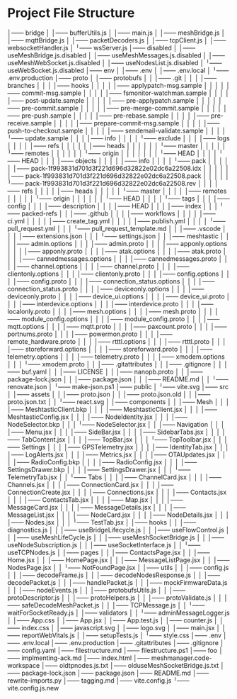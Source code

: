 ﻿# Project File Structure

│—— bridge
│  │—— bufferUtils.js
│  │—— main.js
│  │—— meshBridge.js
│  │—— mqttBridge.js
│  │—— packetDecoders.js
│  │—— tcpClient.js
│  │—— websocketHandler.js
│  ╵—— wsServer.js
│—— disabled
│  │—— useMeshBridge.js.disabled
│  │—— useMeshMessages.js.disabled
│  │—— useMeshWebSocket.js.disabled
│  │—— useNodesList.js.disabled
│  ╵—— useWebSocket.js.disabled
│—— env
│  │—— .env
│  │—— .env.local
│  ╵—— .env.production
│—— proto
│  │—— protobufs
│  │  │—— .git
│  │  │  │—— branches
│  │  │  │—— hooks
│  │  │  │  │—— applypatch-msg.sample
│  │  │  │  │—— commit-msg.sample
│  │  │  │  │—— fsmonitor-watchman.sample
│  │  │  │  │—— post-update.sample
│  │  │  │  │—— pre-applypatch.sample
│  │  │  │  │—— pre-commit.sample
│  │  │  │  │—— pre-merge-commit.sample
│  │  │  │  │—— pre-push.sample
│  │  │  │  │—— pre-rebase.sample
│  │  │  │  │—— pre-receive.sample
│  │  │  │  │—— prepare-commit-msg.sample
│  │  │  │  │—— push-to-checkout.sample
│  │  │  │  │—— sendemail-validate.sample
│  │  │  │  ╵—— update.sample
│  │  │  │—— info
│  │  │  │  ╵—— exclude
│  │  │  │—— logs
│  │  │  │  │—— refs
│  │  │  │  │  │—— heads
│  │  │  │  │  │  ╵—— master
│  │  │  │  │  ╵—— remotes
│  │  │  │  │  │  ╵—— origin
│  │  │  │  │  │  │  ╵—— HEAD
│  │  │  │  ╵—— HEAD
│  │  │  │—— objects
│  │  │  │  │—— info
│  │  │  │  ╵—— pack
│  │  │  │  │  │—— pack-1f993831d701d3f221d696d32822e02dc6a22508.idx
│  │  │  │  │  │—— pack-1f993831d701d3f221d696d32822e02dc6a22508.pack
│  │  │  │  │  ╵—— pack-1f993831d701d3f221d696d32822e02dc6a22508.rev
│  │  │  │—— refs
│  │  │  │  │—— heads
│  │  │  │  │  ╵—— master
│  │  │  │  │—— remotes
│  │  │  │  │  ╵—— origin
│  │  │  │  │  │  ╵—— HEAD
│  │  │  │  ╵—— tags
│  │  │  │—— config
│  │  │  │—— description
│  │  │  │—— HEAD
│  │  │  │—— index
│  │  │  ╵—— packed-refs
│  │  │—— .github
│  │  │  │—— workflows
│  │  │  │  │—— ci.yml
│  │  │  │  │—— create_tag.yml
│  │  │  │  │—— publish.yml
│  │  │  │  ╵—— pull_request.yml
│  │  │  ╵—— pull_request_template.md
│  │  │—— .vscode
│  │  │  │—— extensions.json
│  │  │  ╵—— settings.json
│  │  │—— meshtastic
│  │  │  │—— admin.options
│  │  │  │—— admin.proto
│  │  │  │—— apponly.options
│  │  │  │—— apponly.proto
│  │  │  │—— atak.options
│  │  │  │—— atak.proto
│  │  │  │—— cannedmessages.options
│  │  │  │—— cannedmessages.proto
│  │  │  │—— channel.options
│  │  │  │—— channel.proto
│  │  │  │—— clientonly.options
│  │  │  │—— clientonly.proto
│  │  │  │—— config.options
│  │  │  │—— config.proto
│  │  │  │—— connection_status.options
│  │  │  │—— connection_status.proto
│  │  │  │—— deviceonly.options
│  │  │  │—— deviceonly.proto
│  │  │  │—— device_ui.options
│  │  │  │—— device_ui.proto
│  │  │  │—— interdevice.options
│  │  │  │—— interdevice.proto
│  │  │  │—— localonly.proto
│  │  │  │—— mesh.options
│  │  │  │—— mesh.proto
│  │  │  │—— module_config.options
│  │  │  │—— module_config.proto
│  │  │  │—— mqtt.options
│  │  │  │—— mqtt.proto
│  │  │  │—— paxcount.proto
│  │  │  │—— portnums.proto
│  │  │  │—— powermon.proto
│  │  │  │—— remote_hardware.proto
│  │  │  │—— rtttl.options
│  │  │  │—— rtttl.proto
│  │  │  │—— storeforward.options
│  │  │  │—— storeforward.proto
│  │  │  │—— telemetry.options
│  │  │  │—— telemetry.proto
│  │  │  │—— xmodem.options
│  │  │  ╵—— xmodem.proto
│  │  │—— .gitattributes
│  │  │—— .gitignore
│  │  │—— buf.yaml
│  │  │—— LICENSE
│  │  │—— nanopb.proto
│  │  │—— package-lock.json
│  │  │—— package.json
│  │  │—— README.md
│  │  ╵—— renovate.json
│  ╵—— make-json.ps1
│—— public
│  ╵—— vite.svg
│—— src
│  │—— assets
│  │  │—— proto.json
│  │  │—— proto.json.old
│  │  │—— proto.json.txt
│  │  ╵—— react.svg
│  │—— components
│  │  │—— Mesh
│  │  │  │—— MeshtasticClient.bkp
│  │  │  │—— MeshtasticClient.jsx
│  │  │  │—— MeshtasticConfig.jsx
│  │  │  │—— NodeIdentity.jsx
│  │  │  │—— NodeSelector.bkp
│  │  │  ╵—— NodeSelector.jsx
│  │  │—— Navigation
│  │  │  │—— Menu.jsx
│  │  │  │—— SideBar.jsx
│  │  │  │—— SidebarTabs.jsx
│  │  │  │—— TabContent.jsx
│  │  │  │—— TopBar.jsx
│  │  │  ╵—— TopToolbar.jsx
│  │  │—— Settings
│  │  │  │—— GPSTelemetry.jsx
│  │  │  │—— IdentityTab.jsx
│  │  │  │—— LogAlerts.jsx
│  │  │  │—— Metrics.jsx
│  │  │  │—— OTAUpdates.jsx
│  │  │  │—— RadioConfig.bkp
│  │  │  │—— RadioConfig.jsx
│  │  │  │—— SettingsDrawer.bkp
│  │  │  │—— SettingsDrawer.jsx
│  │  │  ╵—— TelemetryTab.jsx
│  │  ╵—— Tabs
│  │  │  │—— ChannelCard.jsx
│  │  │  │—— Channels.jsx
│  │  │  │—— ConnectionCard.jsx
│  │  │  │—— ConnectionCreate.jsx
│  │  │  │—— Connections.jsx
│  │  │  │—— Contacts.jsx
│  │  │  │—— ContactsTab.jsx
│  │  │  │—— Map.jsx
│  │  │  │—— MessageCard.jsx
│  │  │  │—— MessageDetails.jsx
│  │  │  │—— MessageList.jsx
│  │  │  │—— NodeCard.jsx
│  │  │  │—— NodeDetails.jsx
│  │  │  │—— Nodes.jsx
│  │  │  ╵—— TestTab.jsx
│  │—— hooks
│  │  │—— diagnostics.js
│  │  │—— useBridgeLifecycle.js
│  │  │—— useFlowControl.js
│  │  │—— useMeshLifeCycle.js
│  │  │—— useMeshSocketBridge.js
│  │  │—— useNodeSubscription.js
│  │  │—— useSocketInterface.js
│  │  ╵—— useTCPNodes.js
│  │—— pages
│  │  │—— ContactsPage.jsx
│  │  │—— Home.jsx
│  │  │—— HomePage.jsx
│  │  │—— MessageListPage.jsx
│  │  │—— NodesPage.jsx
│  │  ╵—— NotFoundPage.jsx
│  │—— utils
│  │  │—— config.js
│  │  │—— decodeFrame.js
│  │  │—— decodeNodesResponse.js
│  │  │—— decodePacket.js
│  │  │—— handlePacket.js
│  │  │—— mockFirmwareData.js
│  │  │—— nodeEvents.js
│  │  │—— protobufsUtils.js
│  │  │—— protoDescriptor.js
│  │  │—— protoHelpers.js
│  │  │—— protoValidate.js
│  │  │—— safeDecodeMeshPacket.js
│  │  │—— TCPMessage.js
│  │  ╵—— waitForSocketReady.js
│  │—— validators
│  │  ╵—— adminMessageLogger.js
│  │—— App.css
│  │—— App.jsx
│  │—— App.test.js
│  │—— counter.js
│  │—— index.css
│  │—— javascript.svg
│  │—— logo.svg
│  │—— main.jsx
│  │—— reportWebVitals.js
│  │—— setupTests.js
│  ╵—— style.css
│—— .env
│—— .env.local
│—— .env.production
│—— .gitattributes
│—— .gitignore
│—— config.yaml
│—— filestructure.md
│—— filestructure.ps1
│—— foo
│—— implmenting-ack.md
│—— index.html
│—— meshmanager.code-workspace
│—— oldtpnodes.js.txt
│—— olduseMeshSocketBridge.js.txt
│—— package-lock.json
│—— package.json
│—— README.md
│—— rewrite-imports.py
│—— tagging.md
│—— vite.config.js
╵—— vite.config.js.new
